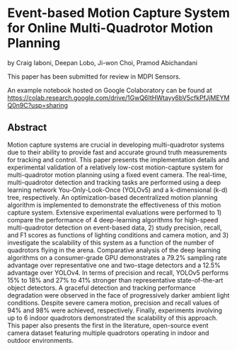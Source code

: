 # Event-based Motion Capture System for Online Multi-Quadrotor Motion Planning

by
Craig Iaboni,
Deepan Lobo,
Ji-won Choi,
Pramod Abichandani

This paper has been submitted for review in MDPI Sensors.

An example notebook hosted on Google Colaboratory can be found at
https://colab.research.google.com/drive/1GwQ6ItHWtayy6bV5cfkPfJjMEYMQ0n9C?usp=sharing

## Abstract
Motion capture systems are crucial in developing multi-quadrotor systems due to their ability to provide fast and accurate ground truth measurements for tracking and control. This paper presents the implementation details and experimental validation of a relatively low-cost motion-capture system for multi-quadrotor motion planning using a fixed event camera. The real-time, multi-quadrotor detection and tracking tasks are performed using a deep learning network You-Only-Look-Once (YOLOv5) and a k-dimensional (k-d) tree, respectively. An optimization-based decentralized motion planning algorithm is implemented to demonstrate the effectiveness of this motion capture system. Extensive experimental evaluations were performed to 1) compare the performance of 4 deep-learning algorithms for high-speed multi-quadrotor detection on event-based data, 2) study precision, recall, and F1 scores as functions of lighting conditions and camera motion, and 3) investigate the scalability of this system as a function of the number of quadrotors flying in the arena. Comparative analysis of the deep learning algorithms on a consumer-grade GPU demonstrates a 79.2% sampling rate advantage over representative one and two-stage detectors and a 12.5% advantage over YOLOv4. In terms of precision and recall, YOLOv5 performs 15% to 18% and 27% to 41\% stronger than representative state-of-the-art object detectors. A graceful detection and tracking performance degradation were observed in the face of progressively darker ambient light conditions. Despite severe camera motion, precision and recall values of 94\% and 98\% were achieved, respectively. Finally, experiments involving up to 6 indoor quadrotors demonstrated the scalability of this approach. This paper also presents the first in the literature, open-source event camera dataset featuring multiple quadrotors operating in indoor and outdoor environments.
